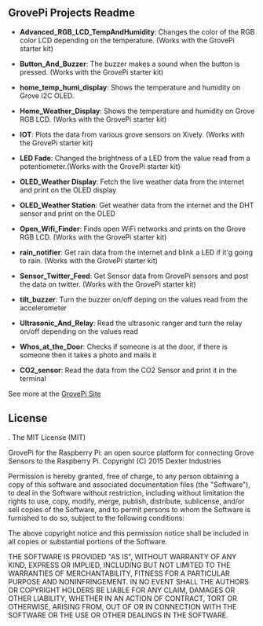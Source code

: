 ## **GrovePi Projects Readme**


- **Advanced_RGB_LCD_TempAndHumidity**: Changes the color of the RGB color LCD depending on the temperature. (Works with the GrovePi starter kit)

- **Button_And_Buzzer**: The buzzer makes a sound when the button is pressed. (Works with the GrovePi starter kit)

- **home_temp_humi_display**: Shows the temperature and humidity on Grove I2C OLED.

- **Home_Weather_Display**: Shows the temperature and humidity on Grove RGB LCD. (Works with the GrovePi starter kit)

- **IOT**: Plots the data from various grove sensors on Xively. (Works with the GrovePi starter kit)

- **LED Fade**: Changed the brightness of a LED from the value read from a potentiometer.(Works with the GrovePi starter kit)

- **OLED_Weather Display**: Fetch the live weather data from the internet and print on the OLED display

- **OLED_Weather Station**: Get weather data from the internet and the DHT sensor and print on the OLED

- **Open_Wifi_Finder**: Finds open WiFi networks and prints on the Grove RGB LCD. (Works with the GrovePi starter kit)

- **rain_notifier**: Get rain data from the internet and blink a LED if it'g going to rain. (Works with the GrovePi starter kit)

- **Sensor_Twitter_Feed**: Get Sensor data from GrovePi sensors and post the data on twitter. (Works with the GrovePi starter kit)

- **tilt_buzzer**: Turn the buzzer on/off deping on the values read from the accelerometer

- **Ultrasonic_And_Relay**: Read the ultrasonic ranger and turn the relay on/off depending on the values read

- **Whos_at_the_Door**: Checks if someone is at the door, if there is someone then it takes a photo and mails it

- **CO2_sensor**: Read the data from the CO2 Sensor and print it in the terminal

See more at the [GrovePi Site](http://dexterindustries.com/GrovePi/)

## License
.
The MIT License (MIT)

GrovePi for the Raspberry Pi: an open source platform for connecting Grove Sensors to the Raspberry Pi.
Copyright (C) 2015  Dexter Industries

Permission is hereby granted, free of charge, to any person obtaining a copy
of this software and associated documentation files (the "Software"), to deal
in the Software without restriction, including without limitation the rights
to use, copy, modify, merge, publish, distribute, sublicense, and/or sell
copies of the Software, and to permit persons to whom the Software is
furnished to do so, subject to the following conditions:

The above copyright notice and this permission notice shall be included in
all copies or substantial portions of the Software.

THE SOFTWARE IS PROVIDED "AS IS", WITHOUT WARRANTY OF ANY KIND, EXPRESS OR
IMPLIED, INCLUDING BUT NOT LIMITED TO THE WARRANTIES OF MERCHANTABILITY,
FITNESS FOR A PARTICULAR PURPOSE AND NONINFRINGEMENT. IN NO EVENT SHALL THE
AUTHORS OR COPYRIGHT HOLDERS BE LIABLE FOR ANY CLAIM, DAMAGES OR OTHER
LIABILITY, WHETHER IN AN ACTION OF CONTRACT, TORT OR OTHERWISE, ARISING FROM,
OUT OF OR IN CONNECTION WITH THE SOFTWARE OR THE USE OR OTHER DEALINGS IN
THE SOFTWARE.
